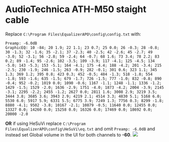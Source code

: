 # AudioTechnica ATH-M50 staight cable
Replace `C:\Program Files\EqualizerAPO\config\config.txt` with:
```
Preamp: -6.0dB
GraphicEQ: 10 -84; 20 1.9; 22 1.1; 23 0.7; 25 0.0; 26 -0.3; 28 -0.8; 30 -1.3; 32 -1.6; 35 -2.1; 37 -2.3; 40 -2.5; 42 -2.6; 45 -2.7; 49 -3.0; 52 -3.1; 56 -2.8; 59 -2.4; 64 -0.7; 68 1.6; 73 3.4; 78 2.2; 83 0.2; 89 -1.4; 95 -2.6; 102 -3.5; 109 -3.9; 117 -4.1; 125 -4.5; 134 -5.0; 143 -5.3; 153 -5.1; 164 -4.1; 175 -4.4; 188 -4.2; 201 -3.4; 215 -2.5; 230 -1.9; 246 -1.5; 263 -0.9; 282 -0.1; 301 0.6; 323 1.1; 345 1.3; 369 1.2; 395 0.8; 423 0.3; 452 -0.5; 484 -1.3; 518 -1.8; 554 -1.8; 593 -1.6; 635 -1.5; 679 -1.7; 726 -1.5; 777 -1.0; 832 -0.8; 890 -0.4; 952 -0.2; 1019 0.0; 1090 -0.6; 1167 -1.1; 1248 -1.1; 1336 -1.2; 1429 -1.5; 1529 -2.0; 1636 -2.9; 1751 -4.0; 1873 -4.2; 2004 -3.9; 2145 -3.1; 2295 -2.2; 2455 -1.2; 2627 0.0; 2811 1.6; 3008 2.9; 3219 3.5; 3444 3.8; 3685 3.6; 3943 2.9; 4219 2.1; 4514 3.3; 4830 5.1; 5168 6.0; 5530 6.0; 5917 5.9; 6331 5.5; 6775 3.9; 7249 1.3; 7756 0.3; 8299 -1.8; 8880 -4.1; 9502 -3.8; 10167 -2.1; 10879 -0.5; 11640 0.0; 12455 0.0; 13327 0.0; 14260 0.0; 15258 0.0; 16326 0.0; 17469 0.0; 18692 0.0; 20000 -2.0
```
**OR** if using HeSuVi replace `C:\Program Files\EqualizerAPO\config\HeSuVi\eq.txt` and omit `Preamp: -6.0dB` and instead set Global volume in the UI for both channels to **-60**.
![](https://raw.githubusercontent.com/jaakkopasanen/AutoEq/master/results/Innerfidelity%202017/headphoncecom/onear/AudioTechnica%20ATH-M50%20staight%20cable/AudioTechnica%20ATH-M50%20staight%20cable.png)